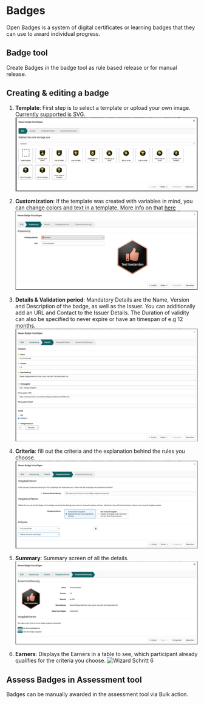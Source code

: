 # Badges

Open Badges is a system of digital certificates or learning badges that they can use to award individual progress.

## Badge tool

Create Badges in the badge tool as rule based release or for manual release. 

## Creating & editing a badge

1. **Template**: First step is to select a template or upload your own image. Currently supported is SVG.
![Wizard Schritt 1](assets/badges-wizard-1.de.jpg)
   
2. **Customization**: If the template was created with variables in mind, you can change colors and text in a template. More info on that [here](link)
![Wizard Schritt 2](assets/badges-wizard-2.de.jpg)

3. **Details & Validation period**: Mandatory Details are the Name, Version and Description of the badge, as well as the Issuer. You can additionally add an URL and Contact to the Issuer Details. The Duration of validity can also be specified to never expire or have an timespan of e.g 12 months.
![Wizard Schritt 3](assets/badges-wizard-3.de.jpg)
   
4. **Criteria**: fill out the criteria and the explanation behind the rules you choose.
![Wizard Schritt 4](assets/badges-wizard-4.de.jpg)
   
5. **Summary**: Summary screen of all the details.
![Wizard Schritt 5](assets/badges-wizard-5.de.jpg)
   
6. **Earners**: Displays the Earners in a table to see, which participant already qualifies for the criteria you choose.
![Wizard Schritt 6](assets/badges-wizard-6.de.jpg)

## Assess Badges in Assessment tool

Badges can be manually awarded in the assessment tool via Bulk action.

